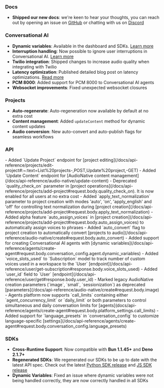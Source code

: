 ### Docs

- **Shipped our new docs**: we're keen to hear your thoughts, you can reach out by opening an issue on [GitHub](https://github.com/elevenlabs/elevenlabs-docs) or chatting with us on [Discord](https://discord.gg/elevenlabs)

### Conversational AI

- **Dynamic variables**: Available in the dashboard and SDKs. [Learn more](/docs/conversational-ai/customization/personalization/dynamic-variables)
- **Interruption handling**: Now possible to ignore user interruptions in Conversational AI. [Learn more](/docs/conversational-ai/customization/conversation-flow#interruptions)
- **Twilio integration**: Shipped changes to increase audio quality when integrating with Twilio
- **Latency optimization**: Published detailed blog post on latency optimizations. [Read more](/blog/how-do-you-optimize-latency-for-conversational-ai)
- **PCM 8000**: Added support for PCM 8000 to Conversational AI agents
- **Websocket improvements**: Fixed unexpected websocket closures

### Projects

- **Auto-regenerate**: Auto-regeneration now available by default at no extra cost
- **Content management**: Added `updateContent` method for dynamic content updates
- **Audio conversion**: New auto-convert and auto-publish flags for seamless workflows

### API

<Accordion title="View API changes">
- Added `Update Project` endpoint for [project editing](/docs/api-reference/projects/edit-project#:~:text=List%20projects-,POST,Update%20project,-GET)
- Added `Update Content` endpoint for [AudioNative content management](/docs/api-reference/audio-native/update-content)
- Deprecated `quality_check_on` parameter in [project operations](/docs/api-reference/projects/add-project#request.body.quality_check_on). It is now enabled for all users at no extra cost 
- Added `apply_text_normalization` parameter to project creation with modes 'auto', 'on', 'apply_english' and 'off' for controlling text normalization during [project creation](/docs/api-reference/projects/add-project#request.body.apply_text_normalization)
- Added alpha feature `auto_assign_voices` in [project creation](/docs/api-reference/projects/add-project#request.body.auto_assign_voices) to automatically assign voices to phrases 
- Added `auto_convert` flag to project creation to automatically convert [projects to audio](/docs/api-reference/audio-native/create#request.body.auto_convert)
- Added support for creating Conversational AI agents with [dynamic variables](/docs/api-reference/agents/create-agent#request.body.conversation_config.agent.dynamic_variables)
- Added `voice_slots_used` to `Subscription` model to track number of custom voices used in a workspace to the `User` [endpoint](/docs/api-reference/user/get-subscription#response.body.voice_slots_used)
- Added `user_id` field to `User` [endpoint](/docs/api-reference/user/get#response.body.user_id)
- Marked legacy AudioNative creation parameters (`image`, `small`, `sessionization`) as deprecated [parameters](/docs/api-reference/audio-native/create#request.body.image)
- Agents platform now supports `call_limits` containing either `agent_concurrency_limit` or `daily_limit` or both parameters to control simultaneous and daily conversation limits for [agents](docs/api-reference/agents/create-agent#request.body.platform_settings.call_limits)
- Added support for `language_presets` in `conversation_config` to customize language-specific [settings](/docs/api-reference/agents/create-agent#request.body.conversation_config.language_presets)
</Accordion>

### SDKs

- **Cross-Runtime Support**: Now compatible with **Bun 1.1.45+** and **Deno 2.1.7+**
- **Regenerated SDKs**: We regenerated our SDKs to be up to date with the latest API spec. Check out the latest [Python SDK release](https://github.com/elevenlabs/elevenlabs-python/releases/tag/1.50.5) and [JS SDK release](https://github.com/elevenlabs/elevenlabs-js/releases/tag/v1.50.4)
- **Dynamic Variables**: Fixed an issue where dynamic variables were not being handled correctly, they are now correctly handled in all SDKs
